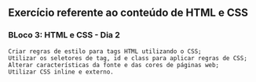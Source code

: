 ## Exercício referente ao conteúdo de HTML e CSS

### BLoco 3: HTML e CSS - Dia 2

    Criar regras de estilo para tags HTML utilizando o CSS;
    Utilizar os seletores de tag, id e class para aplicar regras de CSS;
    Alterar características da fonte e das cores de páginas web;
    Utilizar CSS inline e externo.